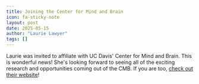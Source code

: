 ```yaml
---
title: Joining the Center for Mind and Brain
icon: fa-sticky-note
layout: post
date: 2025-05-15
author: "Laurie Lawyer"
tags: []
---
```


Laurie was invited to affiliate with UC Davis' Center for Mind and Brain.  This is wonderful news!  She's looking forward to seeing all of the exciting research and opportunities coming out of the CMB.  If you are too, <a href="https://mindbrain.ucdavis.edu/about">check out their website</a>! 

